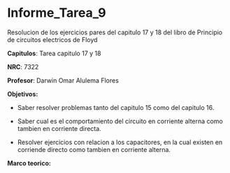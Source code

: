 # Informe_Tarea_9
Resolucion de los ejercicios pares del capitulo 17 y 18 del libro de Principio de circuitos electricos de Floyd

**Capitulos**: Tarea capitulo 17 y 18

**NRC**: 7322

**Profesor**: Darwin Omar Alulema Flores

**Objetivos:** 

- Saber resolver problemas tanto del capitulo 15 como del capitulo 16.

- Saber cual es el comportamiento del circuito en corriente alterna como tambien en corriente directa.

- Resolver ejercicios con relacion a los capacitores, en la cual existen en corriende directo como tambien en corriente alterna.

**Marco teorico:** 
